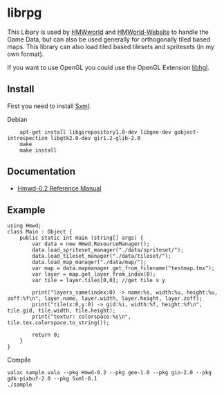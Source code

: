 librpg
=========

This Libary is used by [HMWworld](https://github.com/JumpLink/HMWorld) and [HMWorld-Website](https://github.com/JumpLink/HMWorld-Website) to handle the Game Data, but can also be used generally for orthogonally tiled based maps.
This library can also load tiled based tilesets and spritesets (in my own format).

If you want to use OpenGL you could use the OpenGL Extension [libhgl](https://github.com/JumpLink/libhgl).

Install
-------

First you need to install [Sxml](https://github.com/JumpLink/simple-xml-reader-vala).

Debian

        apt-get install libgirepository1.0-dev libgee-dev gobject-introspection libgtk2.0-dev gir1.2-glib-2.0
        make
        make install
        
Documentation
-------------

 * [Hmwd-0.2 Reference Manual](http://dl.dropbox.com/u/55722973/hmw/doc/Hmwd-0.2/index.htm)
        
Example
-------

```vala
using Hmwd;
class Main : Object {
	public static int main (string[] args) {
		var data = new Hmwd.ResourceManager();
		data.load_spriteset_manager("./data/spriteset/");
		data.load_tileset_manager("./data/tileset/");
		data.load_map_manager("./data/map/");
		var map = data.mapmanager.get_from_filename("testmap.tmx");
		var layer = map.get_layer_from_index(0);
		var tile = layer.tiles[0,0]; //get tile x y

		print("layers_same(index:0) -> name:%s, width:%u, height:%u, zoff:%f\n", layer.name, layer.width, layer.height, layer.zoff);
		print("tile(x:0,y:0) -> gid:%i, width:%f, height:%f\n", tile.gid, tile.width, tile.height);
		print("textur: colorspace:%s\n", tile.tex.colorspace.to_string());
		
		return 0;
	}
}
```

Compile

	valac sample.vala --pkg Hmwd-0.2 --pkg gee-1.0 --pkg gio-2.0 --pkg gdk-pixbuf-2.0 --pkg Sxml-0.1
	./sample